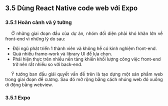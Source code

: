 ## **3.5 Dùng React Native code web với Expo**

### **3.5.1 Hoàn cảnh và ý tưởng**

<p style='text-align: justify;'>
&emsp;
Ở những giai đoạn đầu của dự án, nhóm đối diện phải khó khăn lớn về front-end vì những lý do sau:
</p>

- Đội ngũ phát triển 1 thành viên và không hề có kinh nghiệm front-end.
- Quá nhiều frame-work và library UI để lựa chọn.
- Phải hiện thực trên nhiều nền tảng khiến khối lượng công việc front-end trở nên rất nhiều so với back-end.

<p style='text-align: justify;'>
&emsp;
Ý tưởng ban đầu giải quyết vấn đề trên là tạo dựng một sản phẩm web trong giai đoạn đề cương.
Sau đó mở rộng bằng cách nhúng web đó xuống di động bằng webview.
</p>

### **3.5.1 Expo**


<div style="page-break-after: always;"></div>
